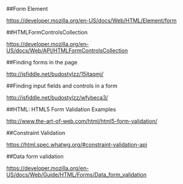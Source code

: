 ##Form Element

https://developer.mozilla.org/en-US/docs/Web/HTML/Element/form

##HTMLFormControlsCollection

https://developer.mozilla.org/en-US/docs/Web/API/HTMLFormControlsCollection

##Finding forms in the page

http://jsfiddle.net/budostylzz/15jtaqmj/

##Finding input fields and controls in a form

http://jsfiddle.net/budostylzz/wfybeca3/

##HTML: HTML5 Form Validation Examples

http://www.the-art-of-web.com/html/html5-form-validation/

##Constraint Validation

https://html.spec.whatwg.org/#constraint-validation-api

##Data form validation

https://developer.mozilla.org/en-US/docs/Web/Guide/HTML/Forms/Data_form_validation






